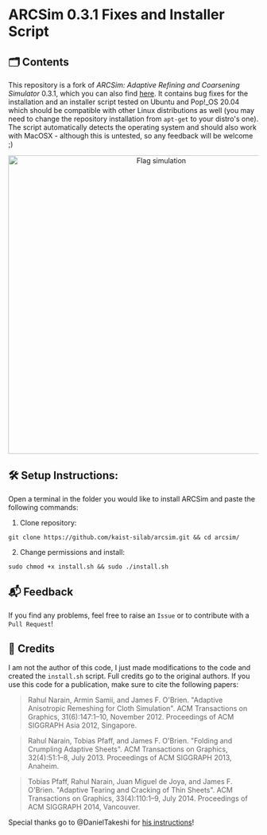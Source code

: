 # ARCSim 0.3.1 Fixes and Installer Script

## 🗂 Contents
This repository is a fork of _ARCSim: Adaptive Refining and Coarsening Simulator_ 0.3.1, which you can also find [here](http://graphics.berkeley.edu/resources/ARCSim/). 
It contains bug fixes for the installation and an installer script tested on Ubuntu and Pop!\_OS 20.04 which should be compatible with other Linux distributions as well (you may need to change the repository installation from `apt-get` to your distro's one).
The script automatically detects the operating system and should also work with MacOSX - although this is untested, so any feedback will be welcome ;)


<p align="center">
  <img src="https://github.com/Juju-botu/arcsim/blob/main/flag.gif" width=600 alt="Flag simulation">
</p>

## 🛠 Setup Instructions:

Open a terminal in the folder you would like to install ARCSim and paste the following commands:

1. Clone repository:
```shell
git clone https://github.com/kaist-silab/arcsim.git && cd arcsim/
```

2. Change permissions and install:
```shell
sudo chmod +x install.sh && sudo ./install.sh
```

## 📬 Feedback
If you find any problems, feel free to raise an `Issue` or to contribute with a `Pull Request`!


## 📜 Credits

I am not the author of this code, I just made modifications to the code and created the `install.sh` script. Full credits go to the original authors. If you use this code for a publication, make sure to cite the following papers:

>Rahul Narain, Armin Samii, and James F. O'Brien. "Adaptive Anisotropic Remeshing for Cloth Simulation". ACM Transactions on Graphics, 31(6):147:1–10, November 2012. Proceedings of ACM SIGGRAPH Asia 2012, Singapore.

>Rahul Narain, Tobias Pfaff, and James F. O'Brien. "Folding and Crumpling Adaptive Sheets". ACM Transactions on Graphics, 32(4):51:1–8, July 2013. Proceedings of ACM SIGGRAPH 2013, Anaheim.

>Tobias Pfaff, Rahul Narain, Juan Miguel de Joya, and James F. O'Brien. "Adaptive Tearing and Cracking of Thin Sheets". ACM Transactions on Graphics, 33(4):110:1–9, July 2014. Proceedings of ACM SIGGRAPH 2014, Vancouver.

Special thanks go to @DanielTakeshi for [his instructions](https://github.com/DanielTakeshi/ARCSim-Installation-Instructions)!

